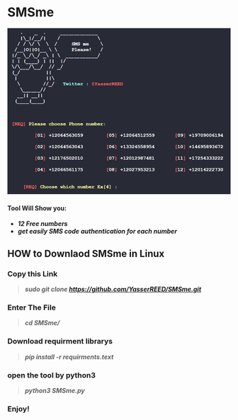 # SMSme
<img src="https://github.com/YasserREED/SMSme/blob/main/IMG/HeadLine_PIC.png">

#### Tool Will Show you:
- ***12 Free numbers***
- ***get easily SMS code authentication for each number***

## HOW to Downlaod SMSme in Linux

### Copy this Link
> ***sudo git clone https://github.com/YasserREED/SMSme.git***

### Enter The File
> ***cd SMSme/***

### Download requirment librarys
> ***pip install -r requirments.text***

### open the tool by python3
> ***python3 SMSme.py***

### Enjoy!
